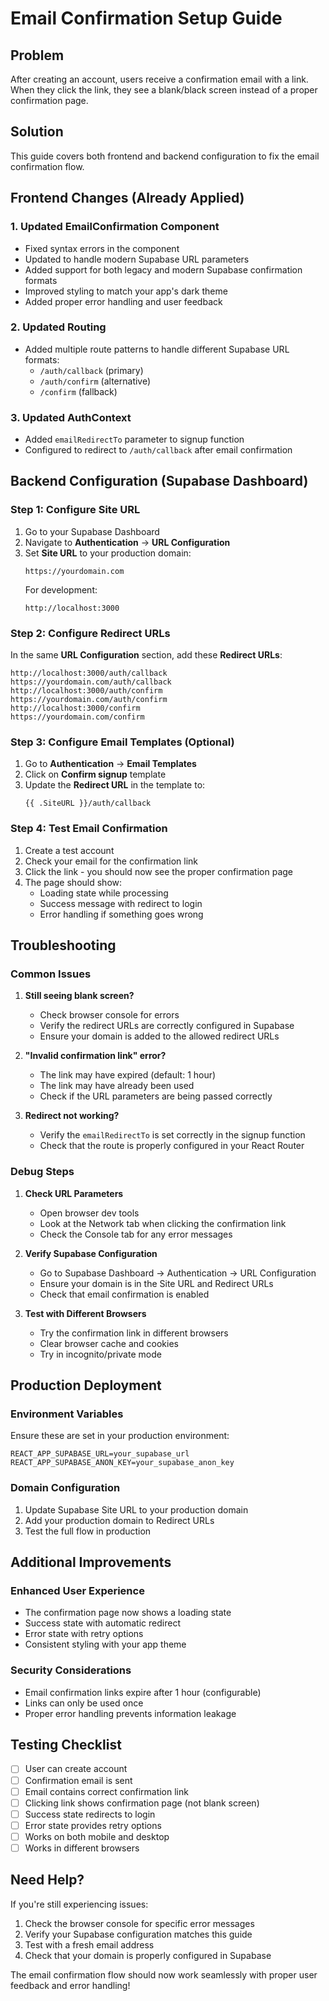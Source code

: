 # Email Confirmation Setup Guide

## Problem
After creating an account, users receive a confirmation email with a link. When they click the link, they see a blank/black screen instead of a proper confirmation page.

## Solution
This guide covers both frontend and backend configuration to fix the email confirmation flow.

## Frontend Changes (Already Applied)

### 1. Updated EmailConfirmation Component
- Fixed syntax errors in the component
- Updated to handle modern Supabase URL parameters
- Added support for both legacy and modern Supabase confirmation formats
- Improved styling to match your app's dark theme
- Added proper error handling and user feedback

### 2. Updated Routing
- Added multiple route patterns to handle different Supabase URL formats:
  - `/auth/callback` (primary)
  - `/auth/confirm` (alternative)
  - `/confirm` (fallback)

### 3. Updated AuthContext
- Added `emailRedirectTo` parameter to signup function
- Configured to redirect to `/auth/callback` after email confirmation

## Backend Configuration (Supabase Dashboard)

### Step 1: Configure Site URL
1. Go to your Supabase Dashboard
2. Navigate to **Authentication** → **URL Configuration**
3. Set **Site URL** to your production domain:
   ```
   https://yourdomain.com
   ```
   For development:
   ```
   http://localhost:3000
   ```

### Step 2: Configure Redirect URLs
In the same **URL Configuration** section, add these **Redirect URLs**:

```
http://localhost:3000/auth/callback
https://yourdomain.com/auth/callback
http://localhost:3000/auth/confirm
https://yourdomain.com/auth/confirm
http://localhost:3000/confirm
https://yourdomain.com/confirm
```

### Step 3: Configure Email Templates (Optional)
1. Go to **Authentication** → **Email Templates**
2. Click on **Confirm signup** template
3. Update the **Redirect URL** in the template to:
   ```
   {{ .SiteURL }}/auth/callback
   ```

### Step 4: Test Email Confirmation
1. Create a test account
2. Check your email for the confirmation link
3. Click the link - you should now see the proper confirmation page
4. The page should show:
   - Loading state while processing
   - Success message with redirect to login
   - Error handling if something goes wrong

## Troubleshooting

### Common Issues

1. **Still seeing blank screen?**
   - Check browser console for errors
   - Verify the redirect URLs are correctly configured in Supabase
   - Ensure your domain is added to the allowed redirect URLs

2. **"Invalid confirmation link" error?**
   - The link may have expired (default: 1 hour)
   - The link may have already been used
   - Check if the URL parameters are being passed correctly

3. **Redirect not working?**
   - Verify the `emailRedirectTo` is set correctly in the signup function
   - Check that the route is properly configured in your React Router

### Debug Steps

1. **Check URL Parameters**
   - Open browser dev tools
   - Look at the Network tab when clicking the confirmation link
   - Check the Console tab for any error messages

2. **Verify Supabase Configuration**
   - Go to Supabase Dashboard → Authentication → URL Configuration
   - Ensure your domain is in the Site URL and Redirect URLs
   - Check that email confirmation is enabled

3. **Test with Different Browsers**
   - Try the confirmation link in different browsers
   - Clear browser cache and cookies
   - Try in incognito/private mode

## Production Deployment

### Environment Variables
Ensure these are set in your production environment:

```env
REACT_APP_SUPABASE_URL=your_supabase_url
REACT_APP_SUPABASE_ANON_KEY=your_supabase_anon_key
```

### Domain Configuration
1. Update Supabase Site URL to your production domain
2. Add your production domain to Redirect URLs
3. Test the full flow in production

## Additional Improvements

### Enhanced User Experience
- The confirmation page now shows a loading state
- Success state with automatic redirect
- Error state with retry options
- Consistent styling with your app theme

### Security Considerations
- Email confirmation links expire after 1 hour (configurable)
- Links can only be used once
- Proper error handling prevents information leakage

## Testing Checklist

- [ ] User can create account
- [ ] Confirmation email is sent
- [ ] Email contains correct confirmation link
- [ ] Clicking link shows confirmation page (not blank screen)
- [ ] Success state redirects to login
- [ ] Error state provides retry options
- [ ] Works on both mobile and desktop
- [ ] Works in different browsers

## Need Help?

If you're still experiencing issues:

1. Check the browser console for specific error messages
2. Verify your Supabase configuration matches this guide
3. Test with a fresh email address
4. Check that your domain is properly configured in Supabase

The email confirmation flow should now work seamlessly with proper user feedback and error handling!



